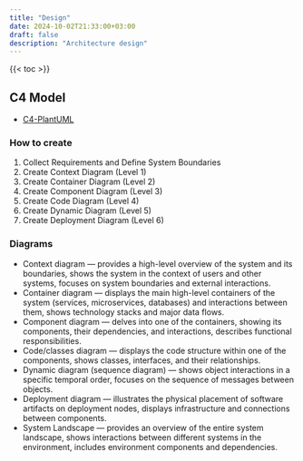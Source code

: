 ```yaml
---
title: "Design"
date: 2024-10-02T21:33:00+03:00
draft: false
description: "Architecture design"
---
```


{{< toc >}}

## C4 Model

- [C4-PlantUML](https://github.com/plantuml-stdlib/C4-PlantUML?tab=readme-ov-file#container-diagram)

### How to create

1. Collect Requirements and Define System Boundaries
2. Create Context Diagram (Level 1)
3. Create Container Diagram (Level 2)
4. Create Component Diagram (Level 3)
5. Create Code Diagram (Level 4)
6. Create Dynamic Diagram (Level 5)
7. Create Deployment Diagram (Level 6)

### Diagrams

- Context diagram — provides a high-level overview of the system and its boundaries, shows the system in the context of users and other systems, focuses on system boundaries and external interactions.
- Container diagram — displays the main high-level containers of the system (services, microservices, databases) and interactions between them, shows technology stacks and major data flows.
- Component diagram — delves into one of the containers, showing its components, their dependencies, and interactions, describes functional responsibilities.
- Code/classes diagram — displays the code structure within one of the components, shows classes, interfaces, and their relationships.
- Dynamic diagram (sequence diagram) — shows object interactions in a specific temporal order, focuses on the sequence of messages between objects.
- Deployment diagram — illustrates the physical placement of software artifacts on deployment nodes, displays infrastructure and connections between components.
- System Landscape — provides an overview of the entire system landscape, shows interactions between different systems in the environment, includes environment components and dependencies.
